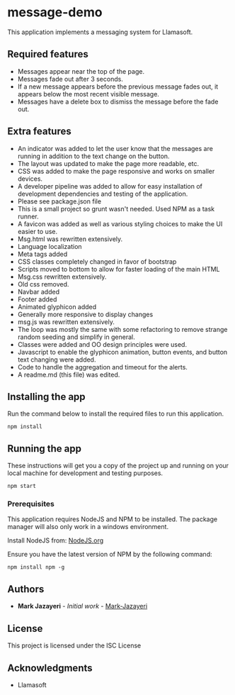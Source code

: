 # message-demo

This application implements a messaging system for Llamasoft. 

## Required features
* Messages appear near the top of the page.
* Messages fade out after 3 seconds.
* If a new message appears before the previous message fades out, it appears below the most recent visible message.
* Messages have a delete box to dismiss the message before the fade out.

## Extra features
* An indicator was added to let the user know that the messages are running in addition to the text change on the button.
* The layout was updated to make the page more readable, etc. 
* CSS was added to make the page responsive and works on smaller devices.
* A developer pipeline was added to allow for easy installation of development dependencies and testing of the application.
 * Please see package.json file
 * This is a small project so grunt wasn't needed. Used NPM as a task runner.
* A favicon was added as well as various styling choices to make the UI easier to use.
* Msg.html was rewritten extensively. 
 * Language localization
 * Meta tags added
 * CSS classes completely changed in favor of bootstrap
 * Scripts moved to bottom to allow for faster loading of the main HTML
* Msg.css rewritten extensively.
 * Old css removed.
 * Navbar added
 * Footer added
 * Animated glyphicon added
 * Generally more responsive to display changes
* msg.js was rewritten extensively.
 * The loop was mostly the same with some refactoring to remove strange random seeding and simplify in general.
 * Classes were added and OO design principles were used.
 * Javascript to enable the glyphicon animation, button events, and button text changing were added.
 * Code to handle the aggregation and timeout for the alerts.
* A readme.md (this file) was edited.

## Installing the app

Run the command below to install the required files to run this application. 

```
npm install
```

## Running the app

These instructions will get you a copy of the project up and running on your local machine for development and testing purposes. 

```
npm start
```

### Prerequisites

This application requires NodeJS and NPM to be installed. 
The package manager will also only work in a windows environment.

Install NodeJS from: [NodeJS.org](https://nodejs.org/en)

Ensure you have the latest version of NPM by the following command:
```
npm install npm -g
```

## Authors

* **Mark Jazayeri** - *Initial work* - [Mark-Jazayeri](https://github.com/Mark-Jazayeri)

## License

This project is licensed under the ISC License

## Acknowledgments

* Llamasoft


